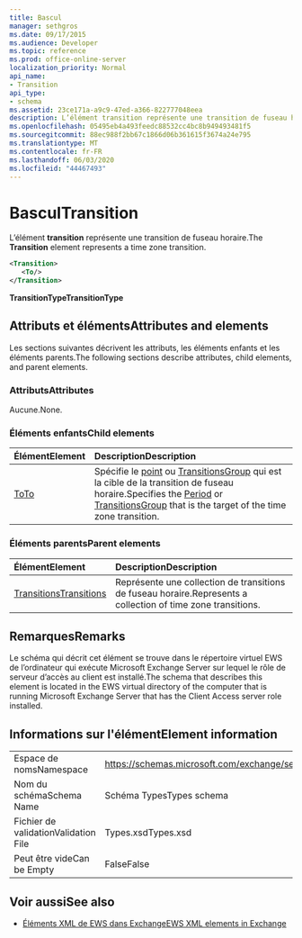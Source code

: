 ```yaml
---
title: Bascul
manager: sethgros
ms.date: 09/17/2015
ms.audience: Developer
ms.topic: reference
ms.prod: office-online-server
localization_priority: Normal
api_name:
- Transition
api_type:
- schema
ms.assetid: 23ce171a-a9c9-47ed-a366-822777048eea
description: L’élément transition représente une transition de fuseau horaire.
ms.openlocfilehash: 05495eb4a493feedc88532cc4bc8b949493481f5
ms.sourcegitcommit: 88ec988f2bb67c1866d06b361615f3674a24e795
ms.translationtype: MT
ms.contentlocale: fr-FR
ms.lasthandoff: 06/03/2020
ms.locfileid: "44467493"
---
```

# <a name="transition"></a><span data-ttu-id="a1a15-103">Bascul</span><span class="sxs-lookup"><span data-stu-id="a1a15-103">Transition</span></span>

<span data-ttu-id="a1a15-104">L’élément **transition** représente une transition de fuseau horaire.</span><span class="sxs-lookup"><span data-stu-id="a1a15-104">The **Transition** element represents a time zone transition.</span></span> 
  
```xml
<Transition>
   <To/>
</Transition>
```

 <span data-ttu-id="a1a15-105">**TransitionType**</span><span class="sxs-lookup"><span data-stu-id="a1a15-105">**TransitionType**</span></span>
## <a name="attributes-and-elements"></a><span data-ttu-id="a1a15-106">Attributs et éléments</span><span class="sxs-lookup"><span data-stu-id="a1a15-106">Attributes and elements</span></span>

<span data-ttu-id="a1a15-107">Les sections suivantes décrivent les attributs, les éléments enfants et les éléments parents.</span><span class="sxs-lookup"><span data-stu-id="a1a15-107">The following sections describe attributes, child elements, and parent elements.</span></span>
  
### <a name="attributes"></a><span data-ttu-id="a1a15-108">Attributs</span><span class="sxs-lookup"><span data-stu-id="a1a15-108">Attributes</span></span>

<span data-ttu-id="a1a15-109">Aucune.</span><span class="sxs-lookup"><span data-stu-id="a1a15-109">None.</span></span>
  
### <a name="child-elements"></a><span data-ttu-id="a1a15-110">Éléments enfants</span><span class="sxs-lookup"><span data-stu-id="a1a15-110">Child elements</span></span>

|<span data-ttu-id="a1a15-111">**Élément**</span><span class="sxs-lookup"><span data-stu-id="a1a15-111">**Element**</span></span>|<span data-ttu-id="a1a15-112">**Description**</span><span class="sxs-lookup"><span data-stu-id="a1a15-112">**Description**</span></span>|
|:-----|:-----|
|[<span data-ttu-id="a1a15-113">To</span><span class="sxs-lookup"><span data-stu-id="a1a15-113">To</span></span>](to.md) <br/> |<span data-ttu-id="a1a15-114">Spécifie le [point](period.md) ou [TransitionsGroup](transitionsgroup.md) qui est la cible de la transition de fuseau horaire.</span><span class="sxs-lookup"><span data-stu-id="a1a15-114">Specifies the [Period](period.md) or [TransitionsGroup](transitionsgroup.md) that is the target of the time zone transition.</span></span>  <br/> |
   
### <a name="parent-elements"></a><span data-ttu-id="a1a15-115">Éléments parents</span><span class="sxs-lookup"><span data-stu-id="a1a15-115">Parent elements</span></span>

|<span data-ttu-id="a1a15-116">**Élément**</span><span class="sxs-lookup"><span data-stu-id="a1a15-116">**Element**</span></span>|<span data-ttu-id="a1a15-117">**Description**</span><span class="sxs-lookup"><span data-stu-id="a1a15-117">**Description**</span></span>|
|:-----|:-----|
|[<span data-ttu-id="a1a15-118">Transitions</span><span class="sxs-lookup"><span data-stu-id="a1a15-118">Transitions</span></span>](transitions.md) <br/> |<span data-ttu-id="a1a15-119">Représente une collection de transitions de fuseau horaire.</span><span class="sxs-lookup"><span data-stu-id="a1a15-119">Represents a collection of time zone transitions.</span></span>  <br/> |
   
## <a name="remarks"></a><span data-ttu-id="a1a15-120">Remarques</span><span class="sxs-lookup"><span data-stu-id="a1a15-120">Remarks</span></span>

<span data-ttu-id="a1a15-121">Le schéma qui décrit cet élément se trouve dans le répertoire virtuel EWS de l’ordinateur qui exécute Microsoft Exchange Server sur lequel le rôle de serveur d’accès au client est installé.</span><span class="sxs-lookup"><span data-stu-id="a1a15-121">The schema that describes this element is located in the EWS virtual directory of the computer that is running Microsoft Exchange Server that has the Client Access server role installed.</span></span>
  
## <a name="element-information"></a><span data-ttu-id="a1a15-122">Informations sur l'élément</span><span class="sxs-lookup"><span data-stu-id="a1a15-122">Element information</span></span>

|||
|:-----|:-----|
|<span data-ttu-id="a1a15-123">Espace de noms</span><span class="sxs-lookup"><span data-stu-id="a1a15-123">Namespace</span></span>  <br/> |https://schemas.microsoft.com/exchange/services/2006/types  <br/> |
|<span data-ttu-id="a1a15-124">Nom du schéma</span><span class="sxs-lookup"><span data-stu-id="a1a15-124">Schema Name</span></span>  <br/> |<span data-ttu-id="a1a15-125">Schéma Types</span><span class="sxs-lookup"><span data-stu-id="a1a15-125">Types schema</span></span>  <br/> |
|<span data-ttu-id="a1a15-126">Fichier de validation</span><span class="sxs-lookup"><span data-stu-id="a1a15-126">Validation File</span></span>  <br/> |<span data-ttu-id="a1a15-127">Types.xsd</span><span class="sxs-lookup"><span data-stu-id="a1a15-127">Types.xsd</span></span>  <br/> |
|<span data-ttu-id="a1a15-128">Peut être vide</span><span class="sxs-lookup"><span data-stu-id="a1a15-128">Can be Empty</span></span>  <br/> |<span data-ttu-id="a1a15-129">False</span><span class="sxs-lookup"><span data-stu-id="a1a15-129">False</span></span>  <br/> |
   
## <a name="see-also"></a><span data-ttu-id="a1a15-130">Voir aussi</span><span class="sxs-lookup"><span data-stu-id="a1a15-130">See also</span></span>



- [<span data-ttu-id="a1a15-131">Éléments XML de EWS dans Exchange</span><span class="sxs-lookup"><span data-stu-id="a1a15-131">EWS XML elements in Exchange</span></span>](ews-xml-elements-in-exchange.md)

